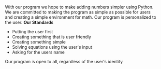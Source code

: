 With our program we hope to make adding numbers simpler using Python. We are committed to making the program as simple as possible for users and creating a simple environment for math. Our program is personalized to the user.
**Our Standards**
- Putting the user first
- Creating something that is user friendly
- Creating something simple
- Solving equations using the user's input
- Asking for the users name


Our program is open to all, regardless of the user's identity
